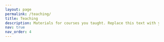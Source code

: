 ```yaml
---
layout: page
permalink: /teaching/
title: Teaching
description: Materials for courses you taught. Replace this text with your description.
nav: true
nav_order: 4
---
```


